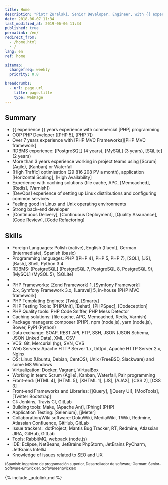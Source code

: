 ```yaml
---
title: Home
description: "Piotr Żuralski, Senior Developer, Engineer, with {{ experience }} years experience in commercial web development"
date: 2018-06-07 11:34
last_modified_at: 2019-06-06 11:34
published: true
permalink: /en/
redirect_from:
  - /home.html
  - /
lang: en
ref: home

sitemap:
  changefreq: weekly
  priority: 0.8

breadcrumbs:
  - url: page.url
    title: page.title
    type: WebPage
---
```


<!-- # Senior Software Engineer -->

## Summary

  - {{ experience }} years experience with commercial [PHP] programming
  - OOP PHP Developer ([PHP 5], [PHP 7])
  - Over 7 years experience with [PHP MVC Frameworks][PHP MVC framework]
  - RDBMS experience: [PostgreSQL] (4 years), [MySQL] (3 years), [SQLite] (2 years)
  - More than 3 years experience working in project teams using [Scrum] (Agile), [Kanban] or Waterfall
  - [High Traffic] optimisation (29 816 208 PV a month), application [Horizontal Scaling], [High Availability]
  - Experience with caching solutions (file cache, APC, [Memcached], [Redis], [Varnish])
  - [DevOps] experience of setting up Linux distributions and configuring common services
  - Feeling good in Linux and Unix operating environments
  - Strong back-end developer
  - [Continuous Delivery], [Continuous Deployment], [Quality Assurance], [Code Review], [Code Refactoring]

## Skills
  - Foreign Languages: Polish (native), English (fluent), German (intermediate), Spanish (basic)
  - Programming languages: PHP ([PHP 4], PHP 5, PHP 7), [SQL], [JS], [Bash], Shell, Python 3.4
  - RDBMS: [PostgreSQL] (PostgreSQL 7, PostgreSQL 8, PostgreSQL 9), [MySQL] (MySQL 5), [SQLite]
  - [NoSQL]: [MongoDB], [ElasticSearch]
  - PHP Frameworks: [Zend Framework] 1, [Symfony Framework] 2.x, Symfony Framework 3.x, [Laravel] 5, in-house [PHP MVC framework]
  - PHP Templating Engines: [Twig], [Smarty]
  - PHP Testing Tools: [PHPUnit], [Behat], [PHPSpec], [Codeception]
  - PHP Quality tools: PHP Code Sniffer, PHP Mess Detector
  - Caching solutions: (file cache, APC, Memcached, Redis, Varnish)
  - Package managers: composer (PHP), npm (node.js), yarn (node.js), Bower, PyPI (Python)
  - Data exchange: SOAP, REST API, FTP, SSH, JSON (JSON Schema, JSON Linked Data), XML, CSV
  - VCS: Git, Mercurial (hg), SVN, CVS
  - Web Servers: Apache HTTP Server 1.x, thttpd, Apache HTTP Server 2.x, Nginx
  - OS: Linux (Ubuntu, Debian, CentOS), Unix (FreeBSD, Slackware) and some MS Windows
  - Virtualization: Docker, Vagrant, VirtualBox
  - Working in team: Scrum (Agile), Kanban, Waterfall, Pair programming
  - Front-end: [HTML 4], [HTML 5], [XHTML 1], [JS], [AJAX], [CSS 2], [CSS 3]
  - Front-end Frameworks and Libraries: [jQuery], [jQuery UI], [MooTools], [Twitter Bootstrap]
  - CI: Jenkins, Travis CI, GitLab
  - Building tools: Make, [Apache Ant], [Phing] (PHP)
  - Application Testing: [Selenium], [jMeter]
  - Collaboration/Wiki software: DokuWiki, MediaWiki, TWiki, Redmine, Atlassian Confluence, GitHub, GitLab
  - Issue trackers:  dotProject, Mantis Bug Tracker, RT, Redmine, Atlassian JIRA, GitHub, GitLab
  - Tools: RabbitMQ, webpack (node.js)
  - IDE: Eclipse, NetBeans, JetBrains PhpStorm, JetBrains PyCharm, JetBrains IntelliJ
  - Knowledge of issues related to SEO and UX

<p><small>(Spanish: Ingeniero de programación superior, Desarrollador de software; German: Senior-Software-Entwickler, Softwareentwickler)</small></p>

{% include _autolink.md %}